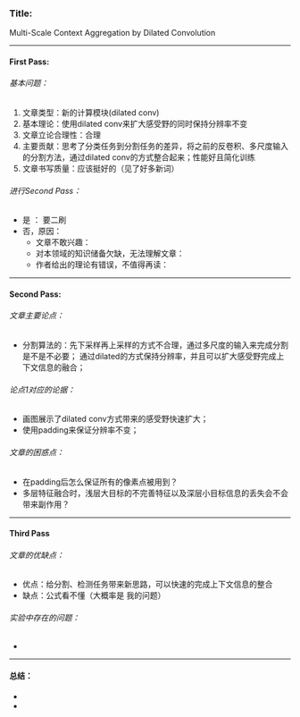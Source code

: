 ### Title:

Multi-Scale Context Aggregation by Dilated Convolution

***

#### First Pass:

###### 基本问题：

1. 文章类型：新的计算模块(dilated conv)
2. 基本理论：使用dilated conv来扩大感受野的同时保持分辨率不变
3. 文章立论合理性：合理
4. 主要贡献：思考了分类任务到分割任务的差异，将之前的反卷积、多尺度输入的分割方法，通过dilated conv的方式整合起来；性能好且简化训练
5. 文章书写质量：应该挺好的（见了好多新词）

###### 进行Second Pass：

- 是 ： 要二刷
- 否，原因：
  - 文章不敢兴趣：
  - 对本领域的知识储备欠缺，无法理解文章：
  - 作者给出的理论有错误，不值得再读：

***

#### Second Pass:

###### 文章主要论点：

- 分割算法的：先下采样再上采样的方式不合理，通过多尺度的输入来完成分割是不是不必要；  通过dilated的方式保持分辨率，并且可以扩大感受野完成上下文信息的融合；

###### 论点1对应的论据：

- 画图展示了dilated conv方式带来的感受野快速扩大；
- 使用padding来保证分辨率不变；

###### 文章的困惑点：

- 在padding后怎么保证所有的像素点被用到？
- 多层特征融合时，浅层大目标的不完善特征以及深层小目标信息的丢失会不会带来副作用？

***

#### Third Pass

###### 文章的优缺点：

- 优点：给分割、检测任务带来新思路，可以快速的完成上下文信息的整合
- 缺点：公式看不懂（大概率是 我的问题）

###### 实验中存在的问题：

- 

***

#### 总结：

- 
- 
